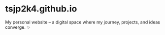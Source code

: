 # tsjp2k4.github.io
 My personal website – a digital space where my journey, projects, and ideas converge. ✨
